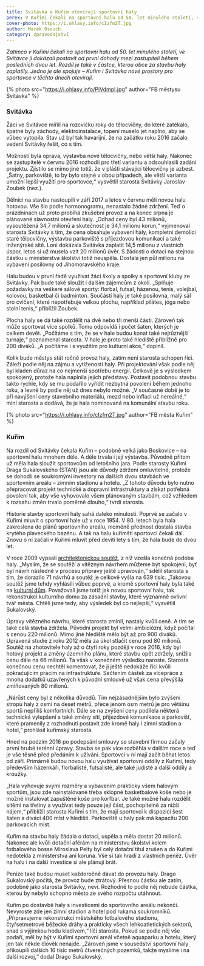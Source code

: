 ```yaml
---
title: Svitávka a Kuřim otevírají sportovní haly
perex: V Kuřimi čekali na sportovní halu od 50. let minulého století, ve Svitávce ji dokázali postavit během posledních dvou let. Rozdíl je také v částce, kterou obce za stavbu haly zaplatily. Jedno je ale spojuje – sportovní haly Kuřim i Svitávka v těchto dnech otevírají.
cover-photo: https://i.ohlasy.info/cIzfm2T.jpg
author: Marek Osouch
category: zpravodajství
---
```


*Zatímco v Kuřimi čekali na sportovní halu od 50. let minulého století, ve Svitávce ji dokázali postavit od první dohody mezi zastupiteli během posledních dvou let. Rozdíl je také v částce, kterou obce za stavbu haly zaplatily. Jedno je ale spojuje – Kuřim i Svitávka nové prostory pro sportovce v těchto dnech otevírají.*

{% photo src="https://i.ohlasy.info/PiVdmpI.jpg" author="FB městysu Svitávka" %}

### Svitávka

Žáci ve Svitávce mířili na rozcvičku roky do tělocvičny, do které zatékalo, špatné byly záchody, elektroinstalace, topení muselo jet naplno, aby se vůbec vytopila. Stav už byl tak havarijní, že na začátku roku 2016 začalo vedení Svitávky řešit, co s tím.

Možností byla oprava, výstavba nové tělocvičny, nebo větší haly. Nakonec se zastupitelé v červnu 2016 rozhodli pro třetí variantu a odsouhlasili zadání projektu. Zjistilo se mimo jiné totiž, že v plášti stávající tělocvičny je azbest. „Šatny, parkoviště, to by bylo stejné v obou případech, ale větší varianta umožní lepší využití pro sportovce,“ vysvětlil starosta Svitávky Jaroslav Zoubek (nez.).

Dělníci na stavbu nastoupili v září 2017 a letos v červnu měli novou halu hotovou. Vše šlo podle harmonogramu, nenastalo žádné zdržení. Teď o prázdninách už proto probíhá zkušební provoz a na konec srpna je plánované slavnostní otevření haly. „Odhad ceny byl 43 milionů, vysoutěžená 34,7 milionů a skutečnost je 34,1 milionu korun,“ vyjmenoval starosta Svitávky s tím, že cena obsahuje vybavení haly, kompletní demolici staré tělocvičny, výstavbu parkoviště s příjezdovou komunikací a také inženýrské sítě. Loni dokázala Svitávka zaplatit 14,5 milionu z vlastních úspor, letos si už musela vzít 20 milionů úvěr. S žádosti o dotaci na stejnou částku u ministerstva školství totiž neuspěla. Dostala jen půl milionu na vybavení posilovny od Jihomoravského kraje.

Halu budou v první řadě využívat žáci školy a spolky a sportovní kluby ze Svitávky. Pak bude také sloužit i dalším zájemcům z okolí. „Splňuje požadavky na veškeré sálové sporty: florbal, futsal, házenou, tenis, volejbal, kolovou, basketbal či badminton. Součástí haly je také posilovna, malý sál pro cvičení, které nepotřebuje velkou plochu, například pilátes, jóga nebo stolní tenis,“ přiblížil Zoubek.

Plocha haly se dá také rozdělit na dvě nebo tři menší části. Zároveň tak může sportovat více spolků. Tomu odpovídá i počet šaten, kterých je celkem devět. „Počítáme s tím, že se v hale budou konat také nejrůznější turnaje,“ poznamenal starosta. V hale je proto také hlediště přibližně pro 200 diváků. „A počítáme i s využitím pro kulturní akce,“ doplnil.

Kolik bude městys stát ročně provoz haly, zatím není starosta schopen říci. Záleží podle něj na zájmu a vytíženosti haly. Při projektování však podle něj byl kladen důraz na co nejmenší spotřebu energií. Celkově je s výsledkem spokojený, protože hala naplnila jejich představy. Postavit podobnou stavbu takto rychle, kdy se mu podařilo vyřídit nezbytná povolení během jednoho roku, a levně by podle něj už dnes nebylo možné. „V současné době je to při navýšení ceny stavebního materiálu, mezd nebo inflaci už nereálné,“ míní starosta a dodává, že je hala nominovaná na komunální stavbu roku.

{% photo src="https://i.ohlasy.info/cIzfm2T.jpg" author="FB města Kuřim" %}

### Kuřim

Na rozdíl od Svitávky čekala Kuřim – podobně velká jako Boskovice – na sportovní halu mnohem déle. A déle trvala i její výstavba. Původně přitom už měla hala sloužit sportovcům od letošního jara. Podle starosty Kuřimi Draga Sukalovského (STAN) jsou ale důvody zdržení omluvitelné, protože se dohodli se soukromými investory na dalších dvou stavbách ve sportovním areálu – zimním stadionu a hotelu.  „Z tohoto důvodu bylo nutno přepracovat projekt technické a dopravní infrastruktury a získat potřebná povolení tak, aby vše vyhovovalo všem plánovaným stavbám, což vzhledem k rozsahu změn trvalo poměrně dlouho,“ tvrdí starosta.

Historie stavby sportovní haly sahá daleko minulosti. Poprvé se začalo v Kuřimi mluvit o sportovní hale už v roce 1954. V 80. letech byla hala zakreslena do plánů sportovního areálu, nicméně přednost dostala stavba krytého plaveckého bazénu. A tak na halu kuřimští sportovci čekali dál. Znovu o ní začali v Kuřimi mluvit před devíti lety s tím, že hala bude do dvou let.

V roce 2009 vypsali [architektonickou soutěž](https://www.cka.cz/cs/souteze/vysledky/hala_kurim), z níž vzešla konečná podoba haly. „Myslím, že se soutěží a vítězným návrhem můžeme být spokojeni, byť byl návrh následně v procesu přípravy ještě upravován,“ sdělil starosta s tím, že dorazilo 71 návrhů a soutěž je celkově vyšla na 639 tisíc. „Takovou soutěž jsme tehdy vyhlásili vůbec poprvé, a kromě sportovní haly byla také na [kulturní dům](https://www.cka.cz/cs/souteze/vysledky/kd_kurim). Považovali jsme totiž jak novou sportovní halu, tak rekonstrukci kulturního domu za zásadní stavby, které významně ovlivní tvář města. Chtěli jsme tedy, aby výsledek byl co nejlepší,“ vysvětlil Sukalovský.

Úpravy vítězného návrhu, které starosta zmínil, nastaly kvůli ceně. A tím se také celá stavba zdržela. Původní projekt byl velmi ambiciózní, když počítal s cenou 220 milionů. Mimo jiné hlediště mělo být až pro 900 diváků. Upravená studie z roku 2012 měla za úkol stlačit cenu pod 80 milionů. Soutěž na zhotovitele haly až o čtyři roky později v roce 2016, kdy byl hotový projekt a změny územního plánu, které stavbu opět zdržely, snížila cenu dále na 66 milionů. Ta však v konečném výsledku naroste. Starosta konečnou cenu nechtěl komentovat, že ji ještě nedokáže říci kvůli pokračujícím pracím na infrastruktuře. Sečtením částek za vícepráce z mnoha dodatků uzavřených k původní smlouvě už však cena převýšila zmiňovaných 80 milionů.

„Nárůst ceny byl z několika důvodů. Tím nejzásadnějším bylo zvýšení stropu haly z osmi na deset metrů, přece jenom osm metrů je pro většinu sportů nepříliš komfortních. Dále se na zvýšení ceny podílela některá technická vylepšení a také změny sítí, příjezdové komunikace a parkovišť, které pramenily z rozhodnutí postavit zde kromě haly i zimní stadion a hotel,“ prohlásil kuřimský starosta.

Hned na podzim 2016 po podepsání smlouvy se stavební firmou začaly první hrubé terénní úpravy. Stavba se pak více rozběhla v dalším roce a teď je vše těsně před předáním k užívání. Sportovci v ní mají začít běhat letos od září. Primárně budou novou halu využívat sportovní oddíly z Kuřimi, tedy především házenkáři, florbalisté, futsalisté, ale také judisté a další oddíly a kroužky.

„Hala vyhovuje svými rozměry a vybavením prakticky všem halovým sportům, jsou zde nainstalované třeba sklopné basketbalové koše nebo je možné instalovat zapuštěné koše pro korfbal. Je také možné halu rozdělit sítěmi na třetiny a využívat tedy pouze její část, pochopitelně za nižší nájem,“ přiblížil starosta Kuřimi s tím, že mají sportovci k dispozici šest šaten a diváci 400 míst v hledišti. Parkoviště u haly pak má kapacitu 200 parkovacích míst.

Kuřim na stavbu haly žádala o dotaci, uspěla a měla dostat 20 milionů. Nakonec ale kvůli dotační aférám na ministerstvu školství kolem fotbalového bosse Miroslava Pelty byl celý dotační titul zrušen a do Kuřimi nedotekla z ministerstva ani koruna. Vše si tak hradí z vlastních peněz. Úvěr na halu i na další investice si ale plánují brát.

Peníze také budou muset každoročně dávat do provozu haly. Drago Sukalovský počítá, že provoz bude ztrátový. Přesnou částku ale zatím, podobně jako starosta Svitávky, neví. Rozhodně to podle něj nebude částka, kterou by nebylo schopno město ze svého rozpočtu utáhnout.

Kuřim po dostavbě haly s investicemi do sportovního areálu nekončí. Nevyroste zde jen zimní stadion a hotel pod rukama soukromníků. „Připravujeme rekonstrukci městského fotbalového stadionu, čtyřsetmetrové běžecké dráhy a prakticky všech lehkoatletických sektorů, snad s výjimkou hodu kladivem,“ líčí starosta. Pokud se podle něj vše podaří, měl by být v Kuřimi sportovní areál včetně aquaparku a hotelu, který jen tak někde člověk nenajde. „Zároveň jsme v sousedství sportovní haly přikoupili dalších 16 tisíc metrů čtverečných pozemků, takže myslíme i na další rozvoj,“ dodal Drago Sukalovský.
